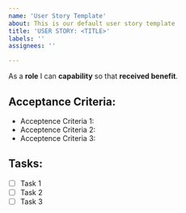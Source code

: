 ```yaml
---
name: 'User Story Template'
about: This is our default user story template
title: 'USER STORY: <TITLE>'
labels: ''
assignees: ''

---
```


As a **role** I can **capability** so that **received benefit**.

## Acceptance Criteria:
* Acceptence Criteria 1:
* Acceptence Criteria 2:
* Acceptence Criteria 3:

## Tasks:
- [ ] Task 1
- [ ] Task 2
- [ ] Task 3
